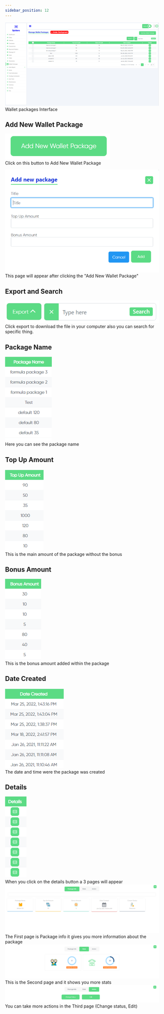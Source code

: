 ```yaml
---
sidebar_position: 12
---
```


<img src='../img/Wallet/wallet8.png'/>
<br/>
Wallet packages Interface

## Add New Wallet Package
<img src='../img/Wallet/wallet1.png'/> <br/>
Click on this button to Add New Wallet Package

<img src='../img/Wallet/wallet11.png'/> <br/>
This page will appear after clicking the "Add New Wallet Package"
<br/>

## Export and Search
<img src='../img/Wallet/wallet2.png'/>
<br/>
Click export to download the file in your computer also you can search for specific thing.

## Package Name
<img src='../img/Wallet/wallet3.png'/>
<br/>
Here you can see the package name

## Top Up Amount
<img src='../img/Wallet/wallet4.png'/>
<br/>
This is the main amount of the package without the bonus

## Bonus Amount
<img src='../img/Wallet/wallet5.png'/>
<br/>
This is the bonus amount added within the package

## Date Created
<img src='../img/Wallet/wallet6.png'/>
<br/>
The date and time were the package was created

## Details
<img src='../img/Wallet/wallet7.png'/>
<br/>
When you click on the details button a 3 pages will appear
<img src='../img/Wallet/wallet17.png'/> <br/>
The First page is Package info it gives you more information about the package
<img src='../img/Wallet/wallet18.png'/> <br/>
This is the Second page and it shows you more stats

<img src='../img/Wallet/wallet19.png'/>
You can take more actions in the Third page (Change status, Edit)


